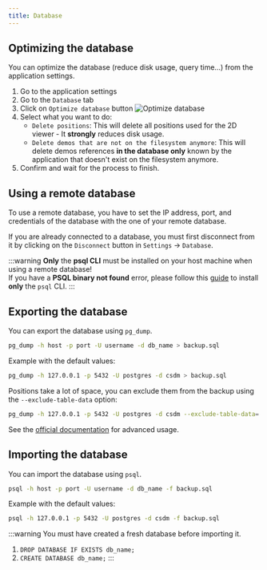 ```yaml
---
title: Database
---
```


## Optimizing the database

You can optimize the database (reduce disk usage, query time…) from the application settings.

1. Go to the application settings
2. Go to the `Database` tab
3. Click on `Optimize database` button
   ![Optimize database](/img/documentation/guides/database/optimize.png)
4. Select what you want to do:
   - `Delete positions`: This will delete all positions used for the 2D viewer - It **strongly** reduces disk usage.
   - `Delete demos that are not on the filesystem anymore`: This will delete demos references **in the database only**
     known by the application that doesn't exist on the filesystem anymore.
5. Confirm and wait for the process to finish.

## Using a remote database

To use a remote database, you have to set the IP address, port, and credentials of the database with the one of your
remote database.

If you are already connected to a database, you must first disconnect from it by clicking on the `Disconnect` button in
`Settings` -> `Database`.

:::warning
**Only** the **psql CLI** must be installed on your host machine when using a remote database!  
If you have a **PSQL binary not found** error, please follow this [guide](/docs/development/setup?os=windows#installing-psql)
to install **only** the `psql` CLI.
:::

## Exporting the database

You can export the database using `pg_dump`.

```bash
pg_dump -h host -p port -U username -d db_name > backup.sql
```

Example with the default values:

```bash
pg_dump -h 127.0.0.1 -p 5432 -U postgres -d csdm > backup.sql
```

Positions take a lot of space, you can exclude them from the backup using the `--exclude-table-data` option:

```bash
pg_dump -h 127.0.0.1 -p 5432 -U postgres -d csdm --exclude-table-data='*positions*' > backup.sql
```

See the [official documentation](https://www.postgresql.org/docs/16/app-pgdump.html) for advanced usage.

## Importing the database

You can import the database using `psql`.

```bash
psql -h host -p port -U username -d db_name -f backup.sql
```

Example with the default values:

```bash
psql -h 127.0.0.1 -p 5432 -U postgres -d csdm -f backup.sql
```

:::warning
You must have created a fresh database before importing it.

1. `DROP DATABASE IF EXISTS db_name;`
2. `CREATE DATABASE db_name;`
   :::
